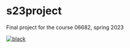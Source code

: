 # s23project
Final project for the course 06682, spring 2023

[![black](https://github.com/ccolomb2/s23project/actions/workflows/black.yml/badge.svg)](https://github.com/ccolomb2/s23project/actions/workflows/black.yml)
